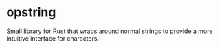 # opstring
Small library for Rust that wraps around normal strings to provide a more intuitive interface for characters.
